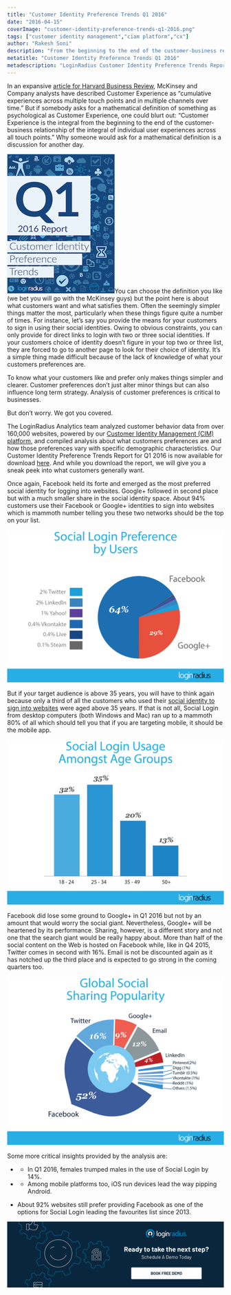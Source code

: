 ```yaml
---
title: "Customer Identity Preference Trends Q1 2016"
date: "2016-04-15"
coverImage: "customer-identity-preference-trends-q1-2016.png"
tags: ["customer identity management","ciam platform","cx"]
author: "Rakesh Soni"
description: "From the beginning to the end of the customer-business relationship, customer engagement is the central aspect of individual user interactions."
metatitle: "Customer Identity Preference Trends Q1 2016"
metadescription: "LoginRadius Customer Identity Preference Trends Report for Q1 2016 is out. Get compiled analysis about consumer preferences and how they vary with demographics."
---
```


In an expansive [article for Harvard Business Review](https://hbr.org/2013/09/the-truth-about-customer-experience), McKinsey and Company analysts have described Customer Experience as “cumulative experiences across multiple touch points and in multiple channels over time.” But if somebody asks for a mathematical definition of something as psychological as Customer Experience, one could blurt out: “Customer Experience is the integral from the beginning to the end of the customer-business relationship of the integral of individual user experiences across all touch points.” Why someone would ask for a mathematical definition is a discussion for another day.

![](Q1_2016_featured.png)You can choose the definition you like (we bet you will go with the McKinsey guys) but the point here is about what customers want and what satisfies them. Often the seemingly simpler things matter the most, particularly when these things figure quite a number of times. For instance, let’s say you provide the means for your customers to sign in using their social identities. Owing to obvious constraints, you can only provide for direct links to login with two or three social identities. If your customers choice of identity doesn’t figure in your top two or three list, they are forced to go to another page to look for their choice of identity. It’s a simple thing made difficult because of the lack of knowledge of what your customers preferences are.

To know what your customers like and prefer only makes things simpler and clearer. Customer preferences don’t just alter minor things but can also influence long term strategy. Analysis of customer preferences is critical to businesses.

But don’t worry. We got you covered.

The LoginRadius Analytics team analyzed customer behavior data from over 160,000 websites, powered by our [Customer Identity Management (CIM) platform](https://www.loginradius.com/), and compiled analysis about what customers preferences are and how those preferences vary with specific demographic characteristics. Our Customer Identity Preference Trends Report for Q1 2016 is now available for download [here](https://www.loginradius.com/resource/customer-identity-preference-trends-2016/). And while you download the report, we will give you a sneak peek into what customers generally want.

Once again, Facebook held its forte and emerged as the most preferred social identity for logging into websites. Google+ followed in second place but with a much smaller share in the social identity space. About 94% customers use their Facebook or Google+ identities to sign into websites which is mammoth number telling you these two networks should be the top on your list.

![2016-Q1-Social-Login_Preference-Users](2016-Q1-Social-Login_Preference-Users.png)

But if your target audience is above 35 years, you will have to think again because only a third of all the customers who used their [social identity to sign into websites](https://www.loginradius.com/social-login/) were aged above 35 years. If that is not all, Social Login from desktop computers (both Windows and Mac) ran up to a mammoth 80% of all which should tell you that if you are targeting mobile, it should be the mobile app.

![2016_Q1_Social-Login_Preference-Age](2016_Q1_Social-Login_Preference-Age.png)

Facebook did lose some ground to Google+ in Q1 2016 but not by an amount that would worry the social giant. Nevertheless, Google+ will be heartened by its performance. Sharing, however, is a different story and not one that the search giant would be really happy about. More than half of the social content on the Web is hosted on Facebook while, like in Q4 2015, Twitter comes in second with 16%. Email is not be discounted again as it has notched up the third place and is expected to go strong in the coming quarters too.

![2016_Q1_Social-Sharing-Global-Popularity](2016_Q1_Social-Sharing-Global-Popularity.png)

Some more critical insights provided by the analysis are:

- - In Q1 2016, females trumped males in the use of Social Login by 14%.

- - Among mobile platforms too, iOS run devices lead the way pipping Android.

- About 92% websites still prefer providing Facebook as one of the options for Social Login leading the favourites list since 2013.

[![book-a-demo-loginradius-banner](../../assets/book-a-demo-loginradius.png)](https://www.loginradius.com/contact-us?utm_source=blog&utm_medium=web&utm_campaign=customer-identity-preference-trends-q1-2016)